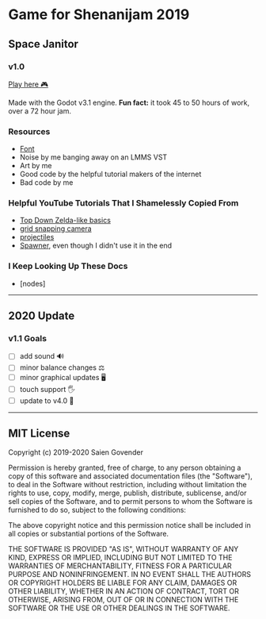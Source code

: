 # Game for Shenanijam 2019

## Space Janitor

### v1.0

[Play here 🎮️](https://saitheninja.itch.io)

Made with the Godot v3.1 engine.
**Fun fact:** it took 45 to 50 hours of work, over a 72 hour jam.

### Resources

- [Font](https://www.dafont.com/early-gameboy.font)
- Noise by me banging away on an LMMS VST
- Art by me
- Good code by the helpful tutorial makers of the internet
- Bad code by me

### Helpful YouTube Tutorials That I Shamelessly Copied From

- [Top Down Zelda-like basics](https://www.youtube.com/playlist?list=PLv0bAfkzWSiY4d_FJlQTlFOZh34nrlJZY)
- [grid snapping camera](https://www.youtube.com/watch?v=lNNO-Gh5j78)
- [projectiles](https://www.youtube.com/watch?v=rY7wzK59-Jw)
- [Spawner](https://www.youtube.com/watch?v=XSFDZeid6OE), even though I didn't use it in the end

### I Keep Looking Up These Docs

- [nodes]

---

## 2020 Update

### v1.1 Goals

- [ ] add sound 🔊
- [ ] minor balance changes ⚖️
- [ ] minor graphical updates 🖥️
- [ ] touch support 🖐️
- [ ] update to v4.0 🚀

---

## MIT License

Copyright (c) 2019-2020 Saien Govender

Permission is hereby granted, free of charge, to any person obtaining a copy of this software and associated documentation files (the "Software"), to deal in the Software without restriction, including without limitation the rights to use, copy, modify, merge, publish, distribute, sublicense, and/or sell copies of the Software, and to permit persons to whom the Software is furnished to do so, subject to the following conditions:

The above copyright notice and this permission notice shall be included in all copies or substantial portions of the Software.

THE SOFTWARE IS PROVIDED "AS IS", WITHOUT WARRANTY OF ANY KIND, EXPRESS OR IMPLIED, INCLUDING BUT NOT LIMITED TO THE WARRANTIES OF MERCHANTABILITY, FITNESS FOR A PARTICULAR PURPOSE AND NONINFRINGEMENT. IN NO EVENT SHALL THE AUTHORS OR COPYRIGHT HOLDERS BE LIABLE FOR ANY CLAIM, DAMAGES OR OTHER LIABILITY, WHETHER IN AN ACTION OF CONTRACT, TORT OR OTHERWISE, ARISING FROM, OUT OF OR IN CONNECTION WITH THE SOFTWARE OR THE USE OR OTHER DEALINGS IN THE SOFTWARE.
